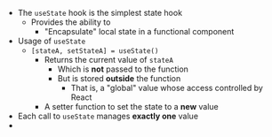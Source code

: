 - The `useState` hook is the simplest state hook
	- Provides the ability to
		- "Encapsulate" local state in a functional component
- Usage of `useState`
	- `[stateA, setStateA] = useState()`
		- Returns the current value of `stateA`
			- Which is **not** passed to the function
			- But is stored **outside** the function
				- That is, a "global" value whose access controlled by React
		- A setter function to set the state to a **new** value
- Each call to `useState` manages **exactly one** value
- 